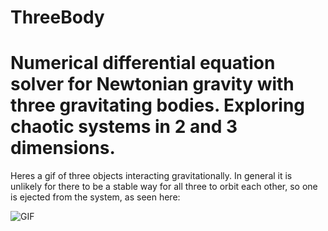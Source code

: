 # ThreeBody
# Numerical differential equation solver for Newtonian gravity with three gravitating bodies. Exploring chaotic systems in 2 and 3 dimensions.
Heres a gif of three objects interacting gravitationally. In general it is unlikely for there to be a stable way for all three to orbit each other, so one is ejected from the system, as seen here:

![GIF](3BodyProblem2D.gif)
